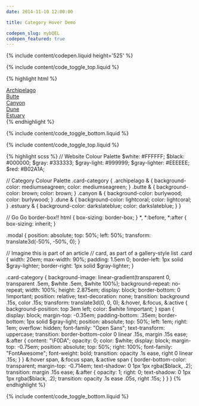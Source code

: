```yaml
---
date: 2014-11-10 12:00:00

title: Category Hover Demo

codepen_slug: mybQEL
codepen_featured: true
---
```



{% include content/codepen.liquid height='525' %}

{% include content/code_toggle_top.liquid %}

{% highlight html %}
<div class="modal">
    <div class="card  archipelago">
        <a class="card-category" href="#">
            <span>Archipelago</span>
        </a>
    </div>
    <div class="card  butte">
        <a class="card-category" href="#">
            <span>Butte</span>
        </a>
    </div>
    <div class="card  canyon">
        <a class="card-category" href="#">
            <span>Canyon</span>
        </a>
    </div>
    <div class="card  dune">
        <a class="card-category" href="#">
            <span>Dune</span>
        </a>
    </div>
    <div class="card  estuary">
        <a class="card-category" href="#">
            <span>Estuary</span>
        </a>
    </div>
</div>
{% endhighlight %}

{% include content/code_toggle_bottom.liquid %}

{% include content/code_toggle_top.liquid %}

{% highlight scss %}
// Website Colour Palette
$white:        #FFFFFF;
$black:        #000000;
$gray:         #333333;
$gray-light:   #999999;
$gray-lighter: #EEEEEE;
$red:          #B02A1A;

// Category Colour Palette
.card-category {
    .archipelago & {
        background-color: mediumseagreen;
        color: mediumseagreen;
    }
    .butte & {
        background-color: brown;
        color: brown;
    }
    .canyon & {
        background-color: burlywood;
        color: burlywood;
    }
    .dune & {
        background-color: lightcoral;
        color: lightcoral;
    }
    .estuary & {
        background-color: darkslateblue;
        color: darkslateblue;
    }
}

// Go Go border-box!!
html {
    box-sizing: border-box;
}
*, *:before, *:after {
    box-sizing: inherit;
}

.modal {
    position: absolute;
    top: 50%;
    left: 50%;
    transform: translate3d(-50%, -50%, 0);
}

// Imagine this is part of an article
// card, as part of a gallery-style list
.card {
    width: 20em;
    max-width: 90%;
    padding: 1.5em 0;
    border-left:  1px solid $gray-lighter;
    border-right: 1px solid $gray-lighter;
}

.card-category {
    background-image: linear-gradient(transparent 0, transparent .5em, $white .5em, $white 100%);
    background-repeat: no-repeat;
    width: 100%;
    height: 2.875em;
    display: block;
    border-bottom: 0 !important;
    position: relative;
    text-decoration: none;
    transition: background .15s, color .15s;
    transform: translate3d(0, 0, 0);
    &:hover,
    &:focus,
    &:active {
        background-position: top 3em left;
        color: $white !important;
    }
    span {
        display: block;
        margin-top: -0.35em;
        padding-bottom: .35em;
        border-bottom: 1px solid $gray-light;
        position: absolute;
        top: 50%;
        left: 1em;
        right: 1em;
        overflow: hidden;
        font-family: "Open Sans";
        text-transform: uppercase;
        transition: border-bottom-color 0 linear .15s, margin .15s ease;
        &:after {
            content: "\F0DA";
            opacity: 0;
            color: $white;
            display: block;
            margin-top: -0.75em;
            position: absolute;
            top: 50%;
            right: 100%;
            font-family: "FontAwesome";
            font-weight: bold;
            transition: opacity .1s ease, right 0 linear .15s;
        }
    }
    &:hover span,
    &:focus span,
    &:active span {
        border-bottom-color: transparent;
        margin-top: -0.714em;
        text-shadow: 0 1px 1px rgba($black, .2);
        transition: margin .15s ease;
        &:after {
            opacity: 1;
            right: 0;
            text-shadow: 0 1px 1px rgba($black, .2);
            transition: opacity .1s ease .05s, right .15s;
        }
    }
}
{% endhighlight %}

{% include content/code_toggle_bottom.liquid %}
